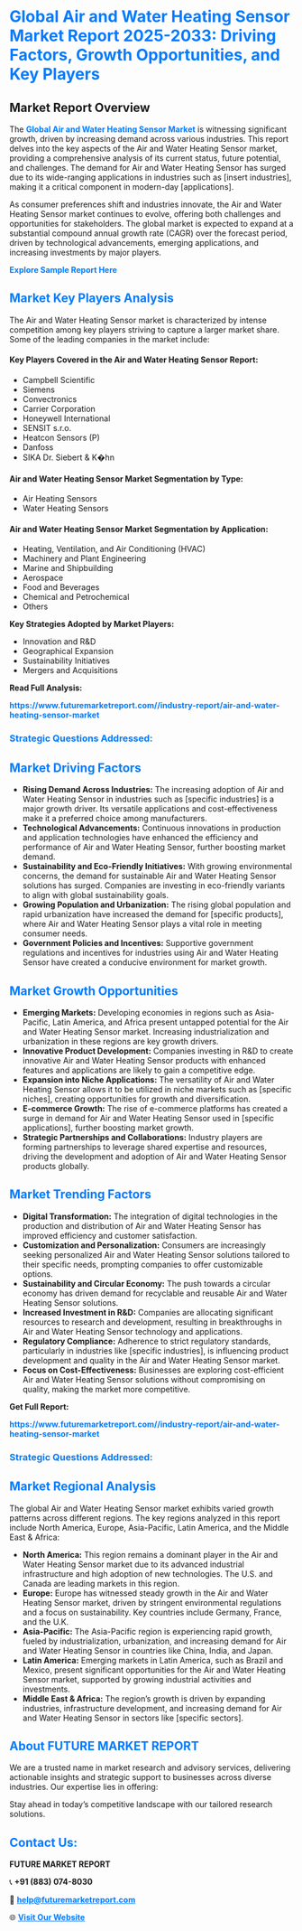 <h1 style="color: #007BFF;">Global Air and Water Heating Sensor Market Report 2025-2033: Driving Factors, Growth Opportunities, and Key Players</h1>

<section id="overview">
<h2>Market Report Overview</h2>
<p>The <a href="https://www.futuremarketreport.com//industry-report/air-and-water-heating-sensor-market" style="color: #007BFF; text-decoration: none;"><strong>Global Air and Water Heating Sensor Market</strong></a> is witnessing significant growth, driven by increasing demand across various industries. This report delves into the key aspects of the Air and Water Heating Sensor market, providing a comprehensive analysis of its current status, future potential, and challenges. The demand for Air and Water Heating Sensor has surged due to its wide-ranging applications in industries such as [insert industries], making it a critical component in modern-day [applications].</p>
<p>As consumer preferences shift and industries innovate, the Air and Water Heating Sensor market continues to evolve, offering both challenges and opportunities for stakeholders. The global market is expected to expand at a substantial compound annual growth rate (CAGR) over the forecast period, driven by technological advancements, emerging applications, and increasing investments by major players.</p>
</section>

<section id="overview">
<p><a href="https://www.futuremarketreport.com//request-sample/reportId=76584" style="color: #007BFF; text-decoration: none;"><strong>Explore Sample Report Here</strong></a></p>
</section>

<section id="key-players">
<h2 style="color: #007BFF;">Market Key Players Analysis</h2>
<p>The Air and Water Heating Sensor market is characterized by intense competition among key players striving to capture a larger market share. Some of the leading companies in the market include:</p>
<h4>Key Players Covered in the Air and Water Heating Sensor Report:</h4>
<ul><li>Campbell Scientific</li><li>Siemens</li><li>Convectronics</li><li>Carrier Corporation</li><li>Honeywell International</li><li>SENSIT s.r.o.</li><li>Heatcon Sensors (P)</li><li>Danfoss</li><li>SIKA Dr. Siebert &amp; K�hn</li></ul>
<h4>Air and Water Heating Sensor Market Segmentation by Type:</h4>
<ul><li>Air Heating Sensors</li><li>Water Heating Sensors</li></ul>

<h4>Air and Water Heating Sensor Market Segmentation by Application:</h4>
<ul><li>Heating, Ventilation, and Air Conditioning (HVAC)</li><li>Machinery and Plant Engineering</li><li>Marine and Shipbuilding</li><li>Aerospace</li><li>Food and Beverages</li><li>Chemical and Petrochemical</li><li>Others</li></ul>
<p><strong>Key Strategies Adopted by Market Players:</strong></p>
<ul>
<li>Innovation and R&D</li>
<li>Geographical Expansion</li>
<li>Sustainability Initiatives</li>
<li>Mergers and Acquisitions</li>
</ul>
</section>

<section>
<p><strong>Read Full Analysis: </strong></p><a href="https://www.futuremarketreport.com//industry-report/air-and-water-heating-sensor-market" style="color: #007BFF; text-decoration: none;"><strong>https://www.futuremarketreport.com//industry-report/air-and-water-heating-sensor-market</strong></a>
<h3 style="color: #007BFF;">Strategic Questions Addressed:</h3>
</section>

<section id="driving-factors">
<h2 style="color: #007BFF;">Market Driving Factors</h2>
<ul>
<li><strong>Rising Demand Across Industries:</strong> The increasing adoption of Air and Water Heating Sensor in industries such as [specific industries] is a major growth driver. Its versatile applications and cost-effectiveness make it a preferred choice among manufacturers.</li>
<li><strong>Technological Advancements:</strong> Continuous innovations in production and application technologies have enhanced the efficiency and performance of Air and Water Heating Sensor, further boosting market demand.</li>
<li><strong>Sustainability and Eco-Friendly Initiatives:</strong> With growing environmental concerns, the demand for sustainable Air and Water Heating Sensor solutions has surged. Companies are investing in eco-friendly variants to align with global sustainability goals.</li>
<li><strong>Growing Population and Urbanization:</strong> The rising global population and rapid urbanization have increased the demand for [specific products], where Air and Water Heating Sensor plays a vital role in meeting consumer needs.</li>
<li><strong>Government Policies and Incentives:</strong> Supportive government regulations and incentives for industries using Air and Water Heating Sensor have created a conducive environment for market growth.</li>
</ul>
</section>

<section id="growth-opportunities">
<h2 style="color: #007BFF;">Market Growth Opportunities</h2>
<ul>
<li><strong>Emerging Markets:</strong> Developing economies in regions such as Asia-Pacific, Latin America, and Africa present untapped potential for the Air and Water Heating Sensor market. Increasing industrialization and urbanization in these regions are key growth drivers.</li>
<li><strong>Innovative Product Development:</strong> Companies investing in R&D to create innovative Air and Water Heating Sensor products with enhanced features and applications are likely to gain a competitive edge.</li>
<li><strong>Expansion into Niche Applications:</strong> The versatility of Air and Water Heating Sensor allows it to be utilized in niche markets such as [specific niches], creating opportunities for growth and diversification.</li>
<li><strong>E-commerce Growth:</strong> The rise of e-commerce platforms has created a surge in demand for Air and Water Heating Sensor used in [specific applications], further boosting market growth.</li>
<li><strong>Strategic Partnerships and Collaborations:</strong> Industry players are forming partnerships to leverage shared expertise and resources, driving the development and adoption of Air and Water Heating Sensor products globally.</li>
</ul>
</section>

<section id="trending-factors">
<h2 style="color: #007BFF;">Market Trending Factors</h2>
<ul>
<li><strong>Digital Transformation:</strong> The integration of digital technologies in the production and distribution of Air and Water Heating Sensor has improved efficiency and customer satisfaction.</li>
<li><strong>Customization and Personalization:</strong> Consumers are increasingly seeking personalized Air and Water Heating Sensor solutions tailored to their specific needs, prompting companies to offer customizable options.</li>
<li><strong>Sustainability and Circular Economy:</strong> The push towards a circular economy has driven demand for recyclable and reusable Air and Water Heating Sensor solutions.</li>
<li><strong>Increased Investment in R&D:</strong> Companies are allocating significant resources to research and development, resulting in breakthroughs in Air and Water Heating Sensor technology and applications.</li>
<li><strong>Regulatory Compliance:</strong> Adherence to strict regulatory standards, particularly in industries like [specific industries], is influencing product development and quality in the Air and Water Heating Sensor market.</li>
<li><strong>Focus on Cost-Effectiveness:</strong> Businesses are exploring cost-efficient Air and Water Heating Sensor solutions without compromising on quality, making the market more competitive.</li>
</ul>
</section>

<section>
<p><strong>Get Full Report: </strong></p><a href="https://www.futuremarketreport.com//industry-report/air-and-water-heating-sensor-market" style="color: #007BFF; text-decoration: none;"><strong>https://www.futuremarketreport.com//industry-report/air-and-water-heating-sensor-market</strong></a>
<h3 style="color: #007BFF;">Strategic Questions Addressed:</h3>
</section>


<section id="regional-analysis">
<h2 style="color: #007BFF;">Market Regional Analysis</h2>
<p>The global Air and Water Heating Sensor market exhibits varied growth patterns across different regions. The key regions analyzed in this report include North America, Europe, Asia-Pacific, Latin America, and the Middle East & Africa:</p>
<ul>
<li><strong>North America:</strong> This region remains a dominant player in the Air and Water Heating Sensor market due to its advanced industrial infrastructure and high adoption of new technologies. The U.S. and Canada are leading markets in this region.</li>
<li><strong>Europe:</strong> Europe has witnessed steady growth in the Air and Water Heating Sensor market, driven by stringent environmental regulations and a focus on sustainability. Key countries include Germany, France, and the U.K.</li>
<li><strong>Asia-Pacific:</strong> The Asia-Pacific region is experiencing rapid growth, fueled by industrialization, urbanization, and increasing demand for Air and Water Heating Sensor in countries like China, India, and Japan.</li>
<li><strong>Latin America:</strong> Emerging markets in Latin America, such as Brazil and Mexico, present significant opportunities for the Air and Water Heating Sensor market, supported by growing industrial activities and investments.</li>
<li><strong>Middle East & Africa:</strong> The region’s growth is driven by expanding industries, infrastructure development, and increasing demand for Air and Water Heating Sensor in sectors like [specific sectors].</li>
</ul>
</section>

<footer>
<h2 style="color: #007BFF;">About FUTURE MARKET REPORT</h2>
<p>We are a trusted name in market research and advisory services, delivering actionable insights and strategic support to businesses across diverse industries. Our expertise lies in offering:</p>

<p>Stay ahead in today’s competitive landscape with our tailored research solutions.</p>

<h2 style="color: #007BFF;">Contact Us:</h2>
<p><strong>FUTURE MARKET REPORT</strong></p>
<p>📞 <strong>+91 (883) 074-8030</strong></p>
<p>📧 <strong><a href="mailto:help@futuremarketreport.com" style="color: #007BFF;">help@futuremarketreport.com</a></strong></p>
<p>🌐 <strong><a href="https://www.futuremarketreport.com/" style="color: #007BFF;">Visit Our Website</a></strong></p>
</footer>